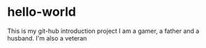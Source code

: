 # hello-world
This is my git-hub introduction project 
I am a gamer, a father and a husband. I'm also a veteran 

